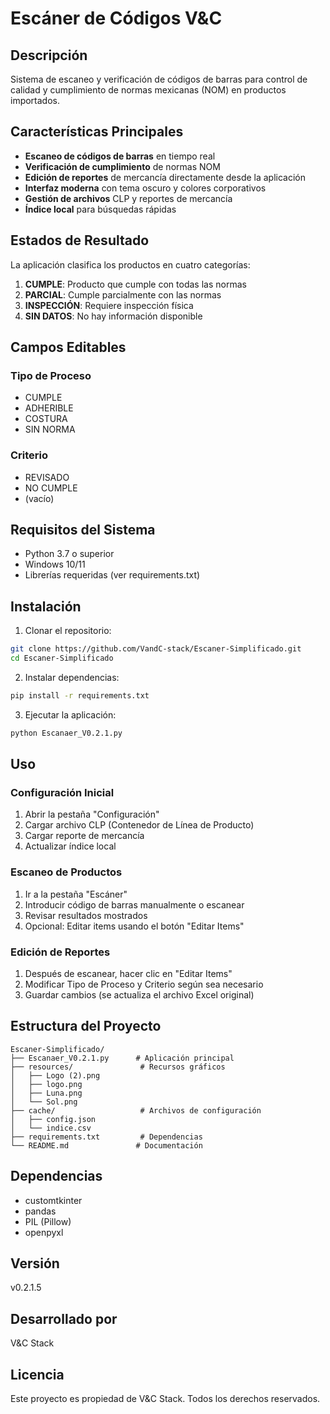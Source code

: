 # Escáner de Códigos V&C

## Descripción

Sistema de escaneo y verificación de códigos de barras para control de calidad y cumplimiento de normas mexicanas (NOM) en productos importados.

## Características Principales

- **Escaneo de códigos de barras** en tiempo real
- **Verificación de cumplimiento** de normas NOM
- **Edición de reportes** de mercancía directamente desde la aplicación
- **Interfaz moderna** con tema oscuro y colores corporativos
- **Gestión de archivos** CLP y reportes de mercancía
- **Índice local** para búsquedas rápidas

## Estados de Resultado

La aplicación clasifica los productos en cuatro categorías:

1. **CUMPLE**: Producto que cumple con todas las normas
2. **PARCIAL**: Cumple parcialmente con las normas
3. **INSPECCIÓN**: Requiere inspección física
4. **SIN DATOS**: No hay información disponible

## Campos Editables

### Tipo de Proceso
- CUMPLE
- ADHERIBLE
- COSTURA
- SIN NORMA

### Criterio
- REVISADO
- NO CUMPLE
- (vacío)

## Requisitos del Sistema

- Python 3.7 o superior
- Windows 10/11
- Librerías requeridas (ver requirements.txt)

## Instalación

1. Clonar el repositorio:
```bash
git clone https://github.com/VandC-stack/Escaner-Simplificado.git
cd Escaner-Simplificado
```

2. Instalar dependencias:
```bash
pip install -r requirements.txt
```

3. Ejecutar la aplicación:
```bash
python Escanaer_V0.2.1.py
```

## Uso

### Configuración Inicial
1. Abrir la pestaña "Configuración"
2. Cargar archivo CLP (Contenedor de Línea de Producto)
3. Cargar reporte de mercancía
4. Actualizar índice local

### Escaneo de Productos
1. Ir a la pestaña "Escáner"
2. Introducir código de barras manualmente o escanear
3. Revisar resultados mostrados
4. Opcional: Editar items usando el botón "Editar Items"

### Edición de Reportes
1. Después de escanear, hacer clic en "Editar Items"
2. Modificar Tipo de Proceso y Criterio según sea necesario
3. Guardar cambios (se actualiza el archivo Excel original)

## Estructura del Proyecto

```
Escaner-Simplificado/
├── Escanaer_V0.2.1.py      # Aplicación principal
├── resources/               # Recursos gráficos
│   ├── Logo (2).png
│   ├── logo.png
│   ├── Luna.png
│   └── Sol.png
├── cache/                   # Archivos de configuración
│   ├── config.json
│   └── indice.csv
├── requirements.txt         # Dependencias
└── README.md               # Documentación
```

## Dependencias

- customtkinter
- pandas
- PIL (Pillow)
- openpyxl

## Versión

v0.2.1.5

## Desarrollado por

V&C Stack

## Licencia

Este proyecto es propiedad de V&C Stack. Todos los derechos reservados.
